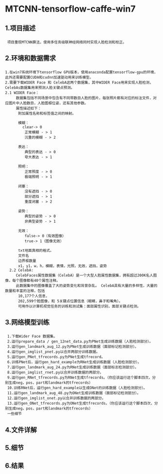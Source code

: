 # MTCNN-tensorflow-caffe-win7
## 1.项目描述
###  
     项目重现MTCNN算法，使用多任务级联神经网络同时实现人脸检测和校正。
## 2.环境和数据需求
###
    1.在win7系统环境下tensorflow GPU版本，使用anaconda配置tensorflow-gpu的环境，此外还需要配置CUDA和cudnn加速驱动用来训练模型。
    2.需要下载WIDER Face 和 CelebA这两个数据集，其中WIDER Face用来实现人脸检测，CelebAs数据集用来预测人脸关键点预测。
    2.1 WIDER Face：
         数据集包括不同场景中包含有不同带数目人脸的图片，每张照片都有对应的标注文件，对应图片中人脸数目，人脸图框位姿，还有其他参数。
         属性描述如下：
          附加属性名称和标签值之间的映射。

          模糊：
            clear-> 0
             正常模糊 - > 1
             沉重的模糊 - > 2

          表达：
             典型的表达 - > 0
             夸大表达 - > 1

          照明：
             正常照度 - > 0
             极端照明 - > 1

          闭塞：
             没有遮挡 - > 0
             部分遮挡 - > 1
             重度闭塞 - > 2

          姿势：
             典型的姿势 - > 0
             非典型姿势 - > 1

          无效：
             false-> 0（有效图像）
             true-> 1（图像无效）

          txt地面真相的格式。
          文件名
          边界框数量
          x1，y1，w，h，模糊，表情，光照，无效，遮挡，姿势
      2.2 CelebA: 
         CelebFaces属性数据集（CelebA）是一个大型人脸属性数据集，拥有超过200K名人图像，每个图像都有40个属性注释。
         此数据集中的图像覆盖了大的姿势变化和背景杂乱。 CelebA具有大量的多样性，大量的数量和丰富的注释，包括
          10,177个人信息，
          202,599个脸图像，和 5关键点位置信息（眼睛，鼻子和嘴角）。
          可用作以计算机视觉任务的训练和测试集：面部属性识别，面部关键点检测。
## 3.网络模型训练
###
     1.下载Wider Face 数据集。
     2.运行prepare_data / gen_12net_data.py为PNet生成训练数据（人脸检测部分）。
     3.运行gen_landmark_aug_12.py为PNet生成训练数据（面部标记检测部分）。
     4.运行gen_imglist_pnet.py以合并两部分训练数据。
     5.运行gen_PNet_tfrecords.py为PNet生成tfrecord。
     6.训练PNet后，运行gen_hard_example为RNet生成训练数据（人脸检测部分）。
     7.运行gen_landmark_aug_24.py为RNet生成训练数据（面部标志检测部分）。
     8.运行gen_imglist_rnet.py以合并训练数据的两部分。
     9.运行gen_RNet_tfrecords.py为RNet生成tfrecords。（你应该运行这个脚本四次，分别生成neg，pos，part和landmark的tfrecords）
     10.训练RNet后，运行gen_hard_example以生成ONet的训练数据（人脸检测部分）。
     11.运行gen_landmark_aug_48.py为ONet生成训练数据（面部标记检测部分）。
     12.运行gen_imglist_onet.py以合并训练数据的两部分。
     13.运行gen_ONet_tfrecords.py为ONet生成tfrecords。（你应该运行这个脚本四次，分别生成neg，pos，part和landmark的tfrecords）
     一些细节
 ## 4.文件详解
 ## 5.细节
 ## 6.结果
